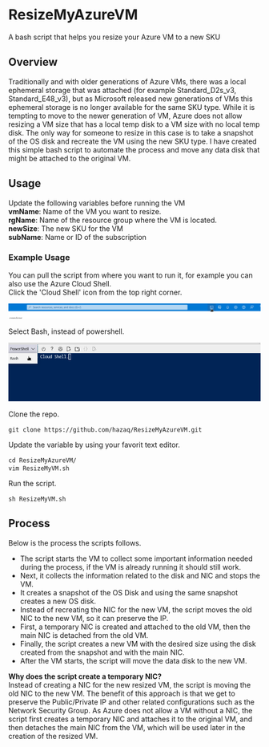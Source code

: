 # ResizeMyAzureVM
A bash script that helps you resize your Azure VM to a new SKU

## Overview  
Traditionally and with older generations of Azure VMs, there was a local ephemeral storage that was attached (for example Standard_D2s_v3, Standard_E48_v3), but as Microsoft released new generations of VMs this ephemeral storage is no longer available for the same SKU type. While it is tempting to move to the newer generation of VM, Azure does not allow resizing a VM size that has a local temp disk to a VM size with no local temp disk. The only way for someone to resize in this case is to take a snapshot of the OS disk and recreate the VM using the new SKU type. I have created this simple bash script to automate the process and move any data disk that might be attached to the original VM.  

## Usage  

Update the following variables before running the VM  
**vmName**: Name of the VM you want to resize.  
**rgName**: Name of the resource group where the VM is located.  
**newSize**: The new SKU for the VM  
**subName**: Name or ID of the subscription  

### Example Usage  

You can pull the script from where you want to run it, for example you can also use the Azure Cloud Shell.  
Click the 'Cloud Shell' icon from the top right corner.  
  
![Azure Cloud Shell](assets/AzureCloudShell.png "Azure Cloud Shell")
  
Select Bash, instead of powershell.  
  
![Bash](assets/Bash.png "Bash")
  
Clone the repo.  
```
git clone https://github.com/hazaq/ResizeMyAzureVM.git
```

Update the variable by using your favorit text editor.  
```
cd ResizeMyAzureVM/
vim ResizeMyVM.sh
```

Run the script.  
```
sh ResizeMyVM.sh
```


## Process  
Below is the process the scripts follows.  
* The script starts the VM to collect some important information needed during the process, if the VM is already running it should still work.  
* Next, it collects the information related to the disk and NIC and stops the VM.  
* It creates a snapshot of the OS Disk and using the same snapshot creates a new OS disk.  
* Instead of recreating the NIC for the new VM, the script moves the old NIC to the new VM, so it can preserve the IP.  
* First, a temporary NIC is created and attached to the old VM, then the main NIC is detached from the old VM.  
* Finally, the script creates a new VM with the desired size using the disk created from the snapshot and with the main NIC.  
* After the VM starts, the script will move the data disk to the new VM.   

**Why does the script create a temporary NIC?**  
Instead of creating a NIC for the new resized VM, the script is moving the old NIC to the new VM. The benefit of this approach is that we get to preserve the Public/Private IP and other related configurations such as the Network Security Group. As Azure does not allow a VM without a NIC, the script first creates a temporary NIC and attaches it to the original VM, and then detaches the main NIC from the VM, which will be used later in the creation of the resized VM.  
